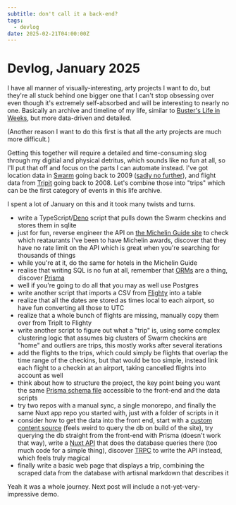 ```yaml
---
subtitle: don't call it a back-end?
tags:
  - devlog
date: 2025-02-21T04:00:00Z
---
```


# Devlog, January 2025

I have all manner of visually-interesting, arty projects I want to do, but they're all stuck behind one bigger one that I can't stop obsessing over even though it's extremely self-absorbed and will be interesting to nearly no one. Basically an archive and timeline of my life, similar to [Buster's Life in Weeks](https://busterbenson.com/life-in-weeks), but more data-driven and detailed.

(Another reason I want to do this first is that all the arty projects are much more difficult.)

Getting this together will require a detailed and time-consuming slog through my digitial and physical detritus, which sounds like no fun at all, so I'll put that off and focus on the parts I can automate instead. I've got location data in [Swarm](https://www.swarmapp.com/) going back to 2009 ([sadly no further](https://www.threads.net/@dens/post/DEjC-3lRbBp)), and flight data from [Tripit](https://www.tripit.com/web) going back to 2008. Let's combine those into "trips" which can be the first category of events in this life archive.

I spent a lot of January on this and it took many twists and turns.

- write a TypeScript/[Deno](https://deno.com) script that pulls down the Swarm checkins and stores them in sqlite
- just for fun, reverse engineer the API on [the Michelin Guide site](https://guide.michelin.com) to check which reataurants I've been to have Michelin awards, discover that they have no rate limit on the API which is great when you're searching for thousands of things
- while you're at it, do the same for hotels in the Michelin Guide
- realise that writing SQL is no fun at all, remember that [ORMs](https://en.wikipedia.org/wiki/Object–relational_mapping) are a thing, discover [Prisma](https://www.prisma.io)
- well if you're going to do all that you may as well use Postgres
- write another script that imports a CSV from [Flighty](https://flighty.com) into a table
- realize that all the dates are stored as times local to each airport, so have fun converting all those to UTC
- realize that a whole bunch of flights are missing, manually copy them over from TripIt to Flighty
- write another script to figure out what a "trip" is, using some complex clustering logic that assumes big clusters of Swarm checkins are "home" and outliers are trips, this mostly works after several iterations
- add the flights to the trips, which could simply be flights that overlap the time range of the checkins, but that would be too simple, instead link each flight to a checkin at an airport, taking cancelled flights into account as well
- think about how to structure the project, the key point being you want the same [Prisma schema file](https://www.prisma.io/docs/orm/prisma-schema/overview#example) accessible to the front-end and the data scripts
- try two repos with a manual sync, a single monorepo, and finally the same Nuxt app repo you started with, just with a folder of scripts in it
- consider how to get the data into the front end, start with a [custom content source](https://content.nuxt.com/docs/advanced/custom-source) (feels weird to query the db on build of the site), try querying the db straight from the front-end with Prisma (doesn't work that way), write a [Nuxt API](https://nuxt.com/docs/guide/directory-structure/server) that does the database queries there (too much code for a simple thing), discover [TRPC](https://trpc-nuxt.vercel.app/) to write the API instead, which feels truly magical
- finally write a basic web page that displays a trip, combining the scraped data from the database with artisnal markdown that describes it

Yeah it was a whole journey. Next post will include a not-yet-very-impressive demo.
